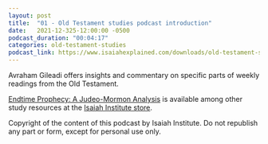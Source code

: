 ```yaml
---
layout: post
title:  "01 - Old Testament studies podcast introduction"
date:   2021-12-325-12:00:00 -0500
podcast_duration: "00:04:17"
categories: old-testament-studies
podcast_link: https://www.isaiahexplained.com/downloads/old-testament-studies/II-OT-00.mp3
---
```

Avraham Gileadi offers insights and commentary on specific parts of weekly readings from the Old Testament.

[Endtime Prophecy: A Judeo-Mormon Analysis](https://isaiahinstitute.com/product/endtime-prophecy-a-judeo-mormon-analysis/) is available among other study resources at the [Isaiah Institute store](https://isaiahinstitute.com/store/).

Copyright of the content of this podcast by Isaiah Institute. Do not republish any part or form, except for personal use only.